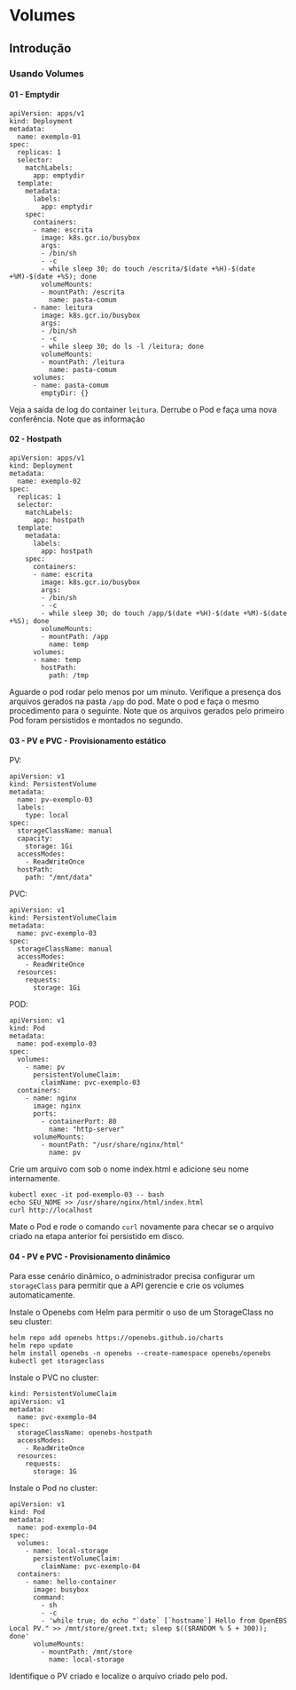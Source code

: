 # Volumes

## Introdução

### Usando Volumes

#### 01 - Emptydir

```
apiVersion: apps/v1
kind: Deployment
metadata:
  name: exemplo-01
spec:
  replicas: 1
  selector:
    matchLabels:
      app: emptydir
  template:
    metadata:
      labels:
        app: emptydir
    spec:
      containers:
      - name: escrita
        image: k8s.gcr.io/busybox
        args:
        - /bin/sh
        - -c
        - while sleep 30; do touch /escrita/$(date +%H)-$(date +%M)-$(date +%S); done
        volumeMounts:
        - mountPath: /escrita
          name: pasta-comum
      - name: leitura
        image: k8s.gcr.io/busybox
        args:
        - /bin/sh
        - -c
        - while sleep 30; do ls -l /leitura; done
        volumeMounts:
        - mountPath: /leitura
          name: pasta-comum
      volumes:
      - name: pasta-comum
        emptyDir: {}
```

Veja a saída de log do container `leitura`. Derrube o Pod e faça uma nova conferência. Note que as informação

#### 02 - Hostpath

```
apiVersion: apps/v1
kind: Deployment
metadata:
  name: exemplo-02
spec:
  replicas: 1
  selector:
    matchLabels:
      app: hostpath
  template:
    metadata:
      labels:
        app: hostpath
    spec:
      containers:
      - name: escrita
        image: k8s.gcr.io/busybox
        args:
        - /bin/sh
        - -c
        - while sleep 30; do touch /app/$(date +%H)-$(date +%M)-$(date +%S); done
        volumeMounts:
        - mountPath: /app
          name: temp
      volumes:
      - name: temp
        hostPath:
          path: /tmp
```

Aguarde o pod rodar pelo menos por um minuto. Verifique a presença dos arquivos gerados na pasta `/app` do pod. Mate o pod e faça o mesmo procedimento para o seguinte. Note que os arquivos gerados pelo primeiro Pod foram persistidos e montados no segundo.


#### 03 - PV e PVC - Provisionamento estático

PV:

```
apiVersion: v1
kind: PersistentVolume
metadata:
  name: pv-exemplo-03
  labels:
    type: local
spec:
  storageClassName: manual
  capacity:
    storage: 1Gi
  accessModes:
    - ReadWriteOnce
  hostPath:
    path: "/mnt/data"
```

PVC:

```
apiVersion: v1
kind: PersistentVolumeClaim
metadata:
  name: pvc-exemplo-03
spec:
  storageClassName: manual
  accessModes:
    - ReadWriteOnce
  resources:
    requests:
      storage: 1Gi
```

POD:

```
apiVersion: v1
kind: Pod
metadata:
  name: pod-exemplo-03
spec:
  volumes:
    - name: pv
      persistentVolumeClaim:
        claimName: pvc-exemplo-03
  containers:
    - name: nginx
      image: nginx
      ports:
        - containerPort: 80
          name: "http-server"
      volumeMounts:
        - mountPath: "/usr/share/nginx/html"
          name: pv
```

Crie um arquivo com sob o nome index.html e adicione seu nome internamente.

```
kubectl exec -it pod-exemplo-03 -- bash
echo SEU_NOME >> /usr/share/nginx/html/index.html
curl http://localhost
```

Mate o Pod e rode o comando `curl` novamente para checar se o arquivo criado na etapa anterior foi persistido em disco.

#### 04 - PV e PVC - Provisionamento dinâmico

Para esse cenário dinâmico, o administrador precisa configurar um `storageClass` para permitir que a API gerencie e crie os volumes automaticamente.

Instale o Openebs com Helm para permitir o uso de um StorageClass no seu cluster:

```
helm repo add openebs https://openebs.github.io/charts
helm repo update
helm install openebs -n openebs --create-namespace openebs/openebs
kubectl get storageclass
```

Instale o PVC no cluster:

```
kind: PersistentVolumeClaim
apiVersion: v1
metadata:
  name: pvc-exemplo-04
spec:
  storageClassName: openebs-hostpath
  accessModes:
    - ReadWriteOnce
  resources:
    requests:
      storage: 1G
```

Instale o Pod no cluster:

```
apiVersion: v1
kind: Pod
metadata:
  name: pod-exemplo-04
spec:
  volumes:
    - name: local-storage
      persistentVolumeClaim:
        claimName: pvc-exemplo-04
  containers:
    - name: hello-container
      image: busybox
      command:
        - sh
        - -c
        - 'while true; do echo "`date` [`hostname`] Hello from OpenEBS Local PV." >> /mnt/store/greet.txt; sleep $(($RANDOM % 5 + 300)); done'
      volumeMounts:
        - mountPath: /mnt/store
          name: local-storage
```

Identifique o PV criado e localize o arquivo criado pelo pod.
